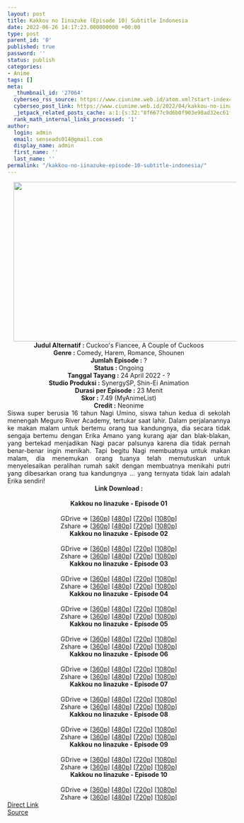 ```yaml
---
layout: post
title: Kakkou no Iinazuke (Episode 10) Subtitle Indonesia
date: 2022-06-26 14:17:23.000000000 +00:00
type: post
parent_id: '0'
published: true
password: ''
status: publish
categories:
- Anime
tags: []
meta:
  _thumbnail_id: '27064'
  cyberseo_rss_source: https://www.ciunime.web.id/atom.xml?start-index=1
  cyberseo_post_link: https://www.ciunime.web.id/2022/04/kakkou-no-iinazuke-subtitle-indonesia.html
  _jetpack_related_posts_cache: a:1:{s:32:"8f6677c9d6b0f903e98ad32ec61f8deb";a:2:{s:7:"expires";i:1656301051;s:7:"payload";a:3:{i:0;a:1:{s:2:"id";i:26977;}i:1;a:1:{s:2:"id";i:26867;}i:2;a:1:{s:2:"id";i:25887;}}}}
  rank_math_internal_links_processed: '1'
author:
  login: admin
  email: senseads014@gmail.com
  display_name: admin
  first_name: ''
  last_name: ''
permalink: "/kakkou-no-iinazuke-episode-10-subtitle-indonesia/"
---
```

<div class="separator" style="clear: both; text-align: center;"><a href="https://blogger.googleusercontent.com/img/b/R29vZ2xl/AVvXsEgoSahSScPcsweUyPzSQM96ybZgeZLey1gn5H4HOvNPZ0WyZCkjKAJCaSyh3vp5uHLwCuGYw0i0baie4usILOGjD5R_wXKL-z9mrKg4qOU9hGn24q5cvhiSKcIYShbBH9PMoin-FTbzO3PEp2YlSzoGBBTfi1Zac7Q7_xVbHAHA4mxH3ur6k_Bnbs1G/s1280/Kakkou%20no%20Iinazuke.jpg" style="margin-left: 1em; margin-right: 1em;"><img border="0" data-original-height="720" data-original-width="1280" height="360" src="{{ site.baseurl }}/assets/2022/06/Kakkou%20no%20Iinazuke.jpg" width="640" /></a></div>
<div class="separator" style="clear: both; text-align: center;"></div>
<div style="text-align: center;"><b>Judul</b><b><b> Alternatif</b> :</b> Cuckoo's Fiancee,&nbsp;A Couple of Cuckoos</div>
<div style="text-align: center;"><b><b>Genre :</b></b> Comedy, Harem, Romance, Shounen</div>
<div style="text-align: center;"><b>Jumlah Episode :</b> ?<br /><b>Status :&nbsp;</b>Ongoing<br /><b>Tanggal Tayang :</b> 24 April&nbsp;2022 - ?<br /><b>Studio Produksi :</b>&nbsp;SynergySP, Shin-Ei Animation<br /><b>Durasi per Episode :</b> 23 Menit</div>
<div style="text-align: center;"><b>Skor :</b> 7.49 (MyAnimeList)</div>
<div style="text-align: center;"><b>Credit :</b>&nbsp;Neonime</div>
<div style="text-align: center;"></div>
<div style="text-align: justify;">Siswa super berusia 16 tahun Nagi Umino, siswa tahun kedua di sekolah menengah Meguro River Academy, tertukar saat lahir. Dalam perjalanannya ke makan malam untuk bertemu orang tua kandungnya, dia secara tidak sengaja bertemu dengan Erika Amano yang kurang ajar dan blak-blakan, yang bertekad menjadikan Nagi pacar palsunya karena dia tidak pernah benar-benar ingin menikah. Tapi begitu Nagi membuatnya untuk makan malam, dia menemukan orang tuanya telah memutuskan untuk menyelesaikan peralihan rumah sakit dengan membuatnya menikahi putri yang dibesarkan orang tua kandungnya ... yang ternyata tidak lain adalah Erika sendiri!</div>
<div style="text-align: justify;"></div>
<div style="text-align: justify;"></div>
<div style="text-align: center;">
<div style="text-align: center;">
<div style="text-align: left;">
<div style="text-align: center;"><b>Link Download :</b></div>
<div style="text-align: center;"><b><br /></b></div>
<div style="text-align: center;"><span style="text-align: left;"><b>Kakkou no Iinazuke&nbsp;</b></span><b>- Episode 01</b></div>
<div style="text-align: center;"><b><br /></b></div>
<div style="text-align: center;">GDrive =&gt; [<a href="http://www.solidfiles.com/v/GWMnm3j5vN2xP" target="_blank" rel="noopener">360p</a>] [<a href="https://acefile.co/f/73863825/neonime_kakkou-01-480p-zip" target="_blank" rel="noopener">480p</a>] [<a href="https://acefile.co/f/73863993/neonime_kakkou-01-720p-zip" target="_blank" rel="noopener">720p</a>] [<a href="https://acefile.co/f/73864265/neonime_kakkou-01-1080p-zip" target="_blank" rel="noopener">1080p</a>]</div>
<div style="text-align: center;">Zshare =&gt; [<a href="https://www96.zippyshare.com/v/PWbYnhH1/file.html" target="_blank" rel="noopener">360p</a>] [<a href="https://www103.zippyshare.com/v/M1P9Z4C9/file.html" target="_blank" rel="noopener">480p</a>] [<a href="https://www2.zippyshare.com/v/XIRXhmVs/file.html" target="_blank" rel="noopener">720p</a>] [<a href="https://www97.zippyshare.com/v/hnNUwpRY/file.html" target="_blank" rel="noopener">1080p</a>]</div>
<div style="text-align: center;"></div>
<div style="text-align: center;">
<div><span style="text-align: left;"><b>Kakkou no Iinazuke&nbsp;</b></span><b>- Episode 02</b></div>
<div><b><br /></b></div>
<div>GDrive =&gt; [<a href="http://www.solidfiles.com/v/8ZjMkyNXL2jG4" target="_blank" rel="noopener">360p</a>] [<a href="https://acefile.co/f/73864618/neonime_kakkou-02-480p-zip" target="_blank" rel="noopener">480p</a>] [<a href="https://acefile.co/f/73864765/neonime_kakkou-02-720p-zip" target="_blank" rel="noopener">720p</a>] [<a href="https://acefile.co/f/73865047/neonime_kakkou-02-1080p-zip" target="_blank" rel="noopener">1080p</a>]</div>
<div>Zshare =&gt; [<a href="https://www20.zippyshare.com/v/pKYo2mZk/file.html" target="_blank" rel="noopener">360p</a>] [<a href="https://www113.zippyshare.com/v/MFopLyTQ/file.html" target="_blank" rel="noopener">480p</a>] [<a href="https://www66.zippyshare.com/v/Cz3r46VR/file.html" target="_blank" rel="noopener">720p</a>] [<a href="https://www98.zippyshare.com/v/vTkHqJfv/file.html" target="_blank" rel="noopener">1080p</a>]</div>
<div></div>
<div>
<div><span style="text-align: left;"><b>Kakkou no Iinazuke&nbsp;</b></span><b>- Episode 03</b></div>
<div><b><br /></b></div>
<div>GDrive =&gt; [<a href="http://www.solidfiles.com/v/W8PnBnL2QgGjP" target="_blank" rel="noopener">360p</a>] [<a href="https://acefile.co/f/74310832/neonime_kakkou-03-480p-zip" target="_blank" rel="noopener">480p</a>] [<a href="https://acefile.co/f/74310966/neonime_kakkou-03-720p-zip" target="_blank" rel="noopener">720p</a>] [<a href="https://acefile.co/f/74311322/neonime_kakkou-03-1080p-zip" target="_blank" rel="noopener">1080p</a>]</div>
<div>Zshare =&gt; [<a href="https://www98.zippyshare.com/v/l4QjVYDg/file.html" target="_blank" rel="noopener">360p</a>] [<a href="https://www80.zippyshare.com/v/dagUpwMJ/file.html" target="_blank" rel="noopener">480p</a>] [<a href="https://www19.zippyshare.com/v/r6vTS8C7/file.html" target="_blank" rel="noopener">720p</a>] [<a href="https://www15.zippyshare.com/v/Jdc0RR00/file.html" target="_blank" rel="noopener">1080p</a>]</div>
</div>
<div></div>
<div>
<div><span style="text-align: left;"><b>Kakkou no Iinazuke&nbsp;</b></span><b>- Episode 04</b></div>
<div><b><br /></b></div>
<div>GDrive =&gt; [<a href="https://www.mp4upload.com/d372kgl50z74" target="_blank" rel="noopener">360p</a>] [<a href="https://acefile.co/f/74814352/neonime_perjodohan_gaje_-_04-480p-zip" target="_blank" rel="noopener">480p</a>] [<a href="https://acefile.co/f/74814515/neonime_perjodohan_gaje_-_04-720p-zip" target="_blank" rel="noopener">720p</a>] [<a href="https://acefile.co/f/74814739/neonime_perjodohan_gaje_-_04-1080p-zip" target="_blank" rel="noopener">1080p</a>]</div>
<div>Zshare =&gt; [<a href="https://www116.zippyshare.com/v/Yc0TVcbs/file.html" target="_blank" rel="noopener">360p</a>] [<a href="https://www119.zippyshare.com/v/Y6oh56oe/file.html" target="_blank" rel="noopener">480p</a>] [<a href="https://www86.zippyshare.com/v/ecUvVJAQ/file.html" target="_blank" rel="noopener">720p</a>] [<a href="https://www4.zippyshare.com/v/V83xvxoF/file.html" target="_blank" rel="noopener">1080p</a>]</div>
</div>
<div></div>
<div>
<div><span style="text-align: left;"><b>Kakkou no Iinazuke&nbsp;</b></span><b>- Episode 05</b></div>
<div><b><br /></b></div>
<div>GDrive =&gt; [<a href="https://www.mp4upload.com/cgi5q706mfnh" target="_blank" rel="noopener">360p</a>] [<a href="https://acefile.co/f/75292880/neonime_perjodohan_gaje_-_05-480p-zip" target="_blank" rel="noopener">480p</a>] [<a href="https://acefile.co/f/75293021/neonime_perjodohan_gaje_-_05-720p-zip" target="_blank" rel="noopener">720p</a>] [<a href="https://acefile.co/f/75293228/neonime_perjodohan_gaje_-_05-1080p-zip" target="_blank" rel="noopener">1080p</a>]</div>
<div>Zshare =&gt; [<a href="https://www14.zippyshare.com/v/YGb1z82u/file.html" target="_blank" rel="noopener">360p</a>] [<a href="https://www37.zippyshare.com/v/qsaEDBNy/file.html" target="_blank" rel="noopener">480p</a>] [<a href="https://www119.zippyshare.com/v/MX4YUs5D/file.html" target="_blank" rel="noopener">720p</a>] [<a href="https://www25.zippyshare.com/v/HOqf2QSP/file.html" target="_blank" rel="noopener">1080p</a>]</div>
</div>
<div></div>
<div>
<div><span style="text-align: left;"><b>Kakkou no Iinazuke&nbsp;</b></span><b>- Episode 06</b></div>
<div><b><br /></b></div>
<div>GDrive =&gt; [<a href="http://www.solidfiles.com/v/RPBdpaRG623pK" target="_blank" rel="noopener">360p</a>] [<a href="https://acefile.co/f/76667100/neonime_kakkou-06-480p-zip" target="_blank" rel="noopener">480p</a>] [<a href="https://acefile.co/f/76667545/neonime_kakkou-06-720p-zip" target="_blank" rel="noopener">720p</a>] [<a href="https://acefile.co/f/76668066/neonime_kakkou-06-1080p-zip" target="_blank" rel="noopener">1080p</a>]</div>
<div>Zshare =&gt; [<a href="https://www49.zippyshare.com/v/7JFjE911/file.html" target="_blank" rel="noopener">360p</a>] [<a href="https://www35.zippyshare.com/v/SJQfqEZM/file.html" target="_blank" rel="noopener">480p</a>] [<a href="https://www47.zippyshare.com/v/MqdCwRg1/file.html" target="_blank" rel="noopener">720p</a>] [<a href="https://www116.zippyshare.com/v/i8deoaW6/file.html" target="_blank" rel="noopener">1080p</a>]</div>
</div>
<div></div>
<div>
<div><span style="text-align: left;"><b>Kakkou no Iinazuke&nbsp;</b></span><b>- Episode 07</b></div>
<div><b><br /></b></div>
<div>GDrive =&gt; [<a href="http://www.solidfiles.com/v/RPByeAgkzj43e" target="_blank" rel="noopener">360p</a>] [<a href="https://acefile.co/f/76668618/neonime_kakkou-07-480p-zip" target="_blank" rel="noopener">480p</a>] [<a href="https://acefile.co/f/76669025/neonime_kakkou-07-720p-zip" target="_blank" rel="noopener">720p</a>] [<a href="https://acefile.co/f/76678424/neonime_kakkou-07-1080p-zip" target="_blank" rel="noopener">1080p</a>]</div>
<div>Zshare =&gt; [<a href="https://www93.zippyshare.com/v/u2n3y174/file.html" target="_blank" rel="noopener">360p</a>] [<a href="https://www92.zippyshare.com/v/rc5X8hxv/file.html" target="_blank" rel="noopener">480p</a>] [<a href="https://www101.zippyshare.com/v/KACBhich/file.html" target="_blank" rel="noopener">720p</a>] [<a href="https://www27.zippyshare.com/v/6ofThgMR/file.html" target="_blank" rel="noopener">1080p</a>]</div>
</div>
<div></div>
<div>
<div><span style="text-align: left;"><b>Kakkou no Iinazuke&nbsp;</b></span><b>- Episode 08</b></div>
<div><b><br /></b></div>
<div>GDrive =&gt; [<a href="http://www.solidfiles.com/v/DVY2GpnD4MB7X" target="_blank" rel="noopener">360p</a>] [<a href="https://acefile.co/f/76830217/neonime_kakkou-08-480p-zip" target="_blank" rel="noopener">480p</a>] [<a href="https://acefile.co/f/76831016/neonime_kakkou-08-720p-zip" target="_blank" rel="noopener">720p</a>] [<a href="https://acefile.co/f/76831447/neonime_kakkou-08-1080p-zip" target="_blank" rel="noopener">1080p</a>]</div>
<div>Zshare =&gt; [<a href="https://www100.zippyshare.com/v/Jdny8ny8/file.html" target="_blank" rel="noopener">360p</a>] [<a href="https://www109.zippyshare.com/v/bDF2e7u8/file.html" target="_blank" rel="noopener">480p</a>] [<a href="https://www33.zippyshare.com/v/5mrbbSc2/file.html" target="_blank" rel="noopener">720p</a>] [<a href="https://www11.zippyshare.com/v/oxgwQkh4/file.html" target="_blank" rel="noopener">1080p</a>]</div>
</div>
<div></div>
<div>
<div><span style="text-align: left;"><b>Kakkou no Iinazuke&nbsp;</b></span><b>- Episode 09</b></div>
<div><b><br /></b></div>
<div>GDrive =&gt; [<a href="http://www.solidfiles.com/v/PkMk7vXeXZ4ry" target="_blank" rel="noopener">360p</a>] [<a href="https://acefile.co/f/77340706/neonime_kakkouh-09-480p-zip" target="_blank" rel="noopener">480p</a>] [<a href="https://acefile.co/f/77340968/neonime_kakkouh-09-720p-zip" target="_blank" rel="noopener">720p</a>] [<a href="https://acefile.co/f/77341324/neonime_kakkouh-09-1080p-zip" target="_blank" rel="noopener">1080p</a>]</div>
<div>Zshare =&gt; [<a href="https://www78.zippyshare.com/v/F9l7lSZD/file.html" target="_blank" rel="noopener">360p</a>] [<a href="https://www71.zippyshare.com/v/DfRsKeH8/file.html" target="_blank" rel="noopener">480p</a>] [<a href="https://www67.zippyshare.com/v/HT3cXQJ1/file.html" target="_blank" rel="noopener">720p</a>] [<a href="https://www10.zippyshare.com/v/eYE1oEvC/file.html" target="_blank" rel="noopener">1080p</a>]</div>
</div>
<div></div>
<div>
<div><span style="text-align: left;"><b>Kakkou no Iinazuke&nbsp;</b></span><b>- Episode 10</b></div>
<div><b><br /></b></div>
<div>GDrive =&gt; [<a href="http://www.solidfiles.com/v/jYexq3Y8e7zXg" target="_blank" rel="noopener">360p</a>] [<a href="https://acefile.co/f/77901588/neonime_kakkou-10-480p-zip" target="_blank" rel="noopener">480p</a>] [<a href="https://acefile.co/f/77901591/neonime_kakkou-10-720p-zip" target="_blank" rel="noopener">720p</a>] [<a href="https://acefile.co/f/77901596/neonime_kakkou-10-1080p-zip" target="_blank" rel="noopener">1080p</a>]</div>
<div>Zshare =&gt; [<a href="https://www61.zippyshare.com/v/aunkM0L4/file.html" target="_blank" rel="noopener">360p</a>] [<a href="https://www16.zippyshare.com/v/59H5Ii3d/file.html" target="_blank" rel="noopener">480p</a>] [<a href="https://www42.zippyshare.com/v/FxuhKlR4/file.html" target="_blank" rel="noopener">720p</a>] [<a href="https://www118.zippyshare.com/v/WPpqCCE1/file.html" target="_blank" rel="noopener">1080p</a>]</div>
</div>
</div>
</div>
</div>
</div>
<link rel="stylesheet" href="https://cdnjs.cloudflare.com/ajax/libs/font-awesome/4.7.0/css/font-awesome.min.css" />
<div class="divbtn"> <a href="https://handymansurrender.com/fihup8buzv?key=94550f7ce39444073321dde3b8782f97" class="btn"><i class="fa fa-download"></i> Direct Link</a> <br /><a href="https://www.ciunime.web.id/2022/04/kakkou-no-iinazuke-subtitle-indonesia.html">Source</a> </div>
